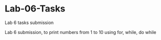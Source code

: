 # Lab-06-Tasks
Lab 6 tasks submission

Lab 6 submission, to print numbers from 1 to 10 using for, while, do while
